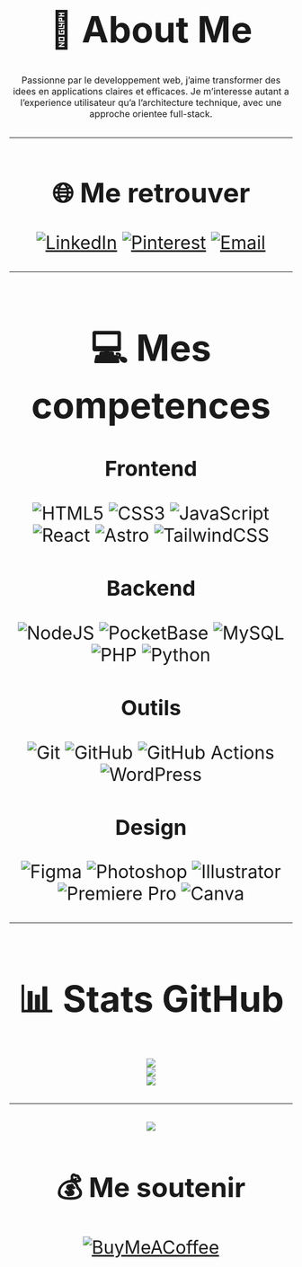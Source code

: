 <div align="center" style="font-size:32px">

# 💫 About Me

<span style="font-size:16px">
Passionne par le developpement web, j’aime transformer des idees en applications claires et efficaces.  
Je m’interesse autant a l’experience utilisateur qu’a l’architecture technique, avec une approche orientee full-stack.  
</span>


---

## 🌐 Me retrouver
[![LinkedIn](https://img.shields.io/badge/LinkedIn-0A66C2?style=for-the-badge&logo=linkedin&logoColor=white)](https://linkedin.com/in/bryan-menoux) 
[![Pinterest](https://img.shields.io/badge/Pinterest-BE0216?style=for-the-badge&logo=Pinterest&logoColor=white)](https://pinterest.com/BryanMenoux) 
[![Email](https://img.shields.io/badge/Email-6C63FF?style=for-the-badge&logo=gmail&logoColor=white)](mailto:bryanmenoux@gmail.com)  

---
# 💻 Mes competences

### Frontend  
![HTML5](https://img.shields.io/badge/HTML5-FF5733?style=flat&logo=html5&logoColor=white&labelColor=0D1117) 
![CSS3](https://img.shields.io/badge/CSS3-264DE4?style=flat&logo=css3&logoColor=white&labelColor=0D1117) 
![JavaScript](https://img.shields.io/badge/JavaScript-F7DF1E?style=flat&logo=javascript&logoColor=black&labelColor=0D1117) 
![React](https://img.shields.io/badge/React-61DBFB?style=flat&logo=react&logoColor=black&labelColor=0D1117) 
![Astro](https://img.shields.io/badge/Astro-6C63FF?style=flat&logo=astro&logoColor=white&labelColor=0D1117) 
![TailwindCSS](https://img.shields.io/badge/Tailwind-38B2AC?style=flat&logo=tailwind-css&logoColor=white&labelColor=0D1117)  

### Backend  
![NodeJS](https://img.shields.io/badge/Node.js-6DA55F?style=flat&logo=node.js&logoColor=white&labelColor=0D1117) 
![PocketBase](https://img.shields.io/badge/PocketBase-6C63FF?style=flat&logo=pocketbase&logoColor=white&labelColor=0D1117) 
![MySQL](https://img.shields.io/badge/MySQL-005C84?style=flat&logo=mysql&logoColor=white&labelColor=0D1117) 
![PHP](https://img.shields.io/badge/PHP-777BB4?style=flat&logo=php&logoColor=white&labelColor=0D1117) 
![Python](https://img.shields.io/badge/Python-3776AB?style=flat&logo=python&logoColor=white&labelColor=0D1117)  

### Outils  
![Git](https://img.shields.io/badge/Git-F05032?style=flat&logo=git&logoColor=white&labelColor=0D1117) 
![GitHub](https://img.shields.io/badge/GitHub-171515?style=flat&logo=github&logoColor=white&labelColor=0D1117) 
![GitHub Actions](https://img.shields.io/badge/Actions-2088FF?style=flat&logo=githubactions&logoColor=white&labelColor=0D1117) 
![WordPress](https://img.shields.io/badge/WordPress-21759B?style=flat&logo=wordpress&logoColor=white&labelColor=0D1117)  

### Design  
![Figma](https://img.shields.io/badge/Figma-F24E1E?style=flat&logo=figma&logoColor=white&labelColor=0D1117) 
![Photoshop](https://img.shields.io/badge/Photoshop-31A8FF?style=flat&logo=adobe%20photoshop&logoColor=white&labelColor=0D1117) 
![Illustrator](https://img.shields.io/badge/Illustrator-FF9A00?style=flat&logo=adobe%20illustrator&logoColor=white&labelColor=0D1117) 
![Premiere Pro](https://img.shields.io/badge/Premiere_Pro-9999FF?style=flat&logo=adobe%20premiere%20pro&logoColor=white&labelColor=0D1117) 
![Canva](https://img.shields.io/badge/Canva-00C4CC?style=flat&logo=canva&logoColor=white&labelColor=0D1117)  

---

<div align="center">

# 📊 Stats GitHub
![](https://github-readme-stats.vercel.app/api?username=Bryan-Menoux&theme=tokyonight&hide_border=false&include_all_commits=false&count_private=false)<br/>
![](https://nirzak-streak-stats.vercel.app/?user=Bryan-Menoux&theme=tokyonight&hide_border=false)<br/>
![](https://github-readme-stats.vercel.app/api/top-langs/?username=Bryan-Menoux&theme=tokyonight&hide_border=false&include_all_commits=false&count_private=false&layout=compact)

---

[![](https://visitcount.itsvg.in/api?id=Bryan-Menoux&icon=5&color=6C63FF)](https://visitcount.itsvg.in)

## 💰 Me soutenir
[![BuyMeACoffee](https://img.shields.io/badge/Buy%20Me%20a%20Coffee-FFD700?style=for-the-badge&logo=buy-me-a-coffee&logoColor=black)](https://buymeacoffee.com/bryan-menoux)  

</div>
